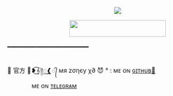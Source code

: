 <p align="center">

  <img src="https://telegra.ph//file/29945edbbbe0b1cd21009.jpg">

</p>

<p align="center"><a href="https://heroku.com/deploy?template=https://github.com/chiranjib/fommbot"> <img src="https://img.shields.io/badge/Deploy%20To%20Heroku-black?style=for-the-badge&logo=heroku" width="220" height="38.45"/></a></p>

 ━━━━━━━━━━━━━━━━━━━━━━

##

🌹 官方 🥀❥͜͡𝄟༎꯭❰᭄ мя zσηєу χ∂ 😈 °  : ᴍᴇ ᴏɴ [ɢɪᴛʜᴜʙ💞](https://github.com/chiranjib)ㅤㅤㅤㅤㅤㅤㅤㅤㅤㅤㅤㅤㅤㅤㅤㅤ ᴍᴇ ᴏɴ [ᴛᴇʟᴇɢʀᴀᴍ](https://telegram.me/FULL_ON_MOJ_MASTI)


